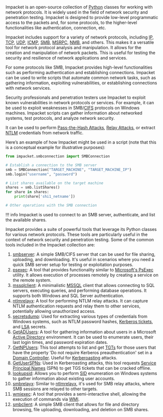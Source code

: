 Impacket is an open-source collection of [Python](../programming/python.md) classes for working with network protocols. It is widely used in the field of network security and penetration testing. Impacket is designed to provide low-level programmatic access to the packets and, for some protocols, to the higher-level functionalities like authentication, connection, etc.

Impacket includes support for a variety of network protocols, including [IP](../protocols/ip.md), [TCP](../networking/tcp.md), [UDP](../networking/udp.md), [ICMP](../networking/icmp.md), [SMB](../protocols/smb.md), [MSRPC](../misc/mrpc.md), [NMB](../protocols/nmb.md), and others. This makes it a versatile tool for network protocol analysis and manipulation. It allows for the creation and manipulation of network packets. This is useful for testing the security and resilience of network applications and services.

For some protocols like SMB, Impacket provides high-level functionalities such as performing authentication and establishing connections. Impacket can be used to write scripts that automate common network tasks, such as gathering information, exploiting vulnerabilities, or establishing connections with network services.

Security professionals and penetration testers use Impacket to exploit known vulnerabilities in network protocols or services. For example, it can be used to exploit weaknesses in SMB/[CIFS](../protocols/cifs.md) protocols on Windows machines. Impacket scripts can gather information about networked systems, test protocols, and analyze network security.

It can be used to perform [Pass-the-Hash Attacks](../activedirectory/pth.md), [Relay Attacks](../activedirectory/relayatt.md), or extract [NTLM](../security/ntlm.md) credentials from network traffic.

Here’s an example of how Impacket might be used in a script (note that this is a conceptual example for illustrative purposes):

```python
from impacket.smbconnection import SMBConnection

# Establish a connection to the SMB server
smb = SMBConnection("TARGET_MACHINE", "TARGET_MACHINE_IP")
smb.login("username", "password")

# List shares available on the target machine
shares = smb.listShares()
for share in shares:
    print(share['shi1_netname'])

# Other operations with the SMB connection
```

!!! info
    Impacket is used to connect to an SMB server, authenticate, and list the available shares.

Impacket provides a suite of powerful tools that leverage its Python classes for various network protocols. These tools are particularly useful in the context of network security and penetration testing. Some of the common tools included in the Impacket collection are:

1. [smbserver](../tools/smbserver.md): A simple SMB/CIFS server that can be used for file sharing, uploading, and downloading. It's useful in scenarios where you need a quick SMB server setup for testing or exploitation purposes.
2. [psexec](../tools/psexec.md): A tool that provides functionality similar to [Microsoft's PsExec](../tools/mpsexec.md) utility. It allows execution of processes remotely by creating a service on the remote system.
3. [mssqlclient](../tools/mssqlc.md): A minimalistic [MSSQL](../databases/sqls.md) client that allows connecting to SQL servers, executing queries, and performing database operations. It supports both Windows and SQL Server authentication.
4. [ntlmrelayx](../tools/ntlmrelayx.md): A tool for performing NTLM relay attacks. It can capture NTLM authentication requests and relay them to other services, potentially allowing unauthorized access.
5. [secretsdump](../tools/secretsdump.md): Used for extracting various types of credentials from Windows systems, such as NTLM password hashes, [Kerberos tickets](../activedirectory/tickets.md), and [LSA](../misc/lsa.md) secrets.
6. [GetADUsers](../tools/getadusers.md): A tool for gathering information about users in a Microsoft [Active Directory](../activedirectory/activedirectory.md) environment. It can be used to enumerate users, their last login times, and password expiration dates.
7. [GetNPUsers](../tools/getnpusers.md): This tool attempts to list and get [TGTs]() for those users that have the property 'Do not require Kerberos preauthentication' set in a [Domain Controller](../activedirectory/dc.md). Useful for [Kerberoasting](../activedirectory/roasting.md) attacks.
8. [GetUserSPNs](../tools/getuspn.md): Used in Kerberoasting attacks, this tool requests [Service Principal Names](../security/spns.md) (SPN) to get TGS tickets that can be cracked offline.
9. [lookupsid](../tools/look.md): Allows you to perform [SID](../misc/sid.md) enumeration on Windows systems to gather information about existing user accounts.
10. [smbrelayx](../tools/smbrelayx.md): Similar to [ntlmrelayx](../tools/ntlmrelayx.md), it's used for SMB relay attacks, where SMB sessions are relayed to other targets.
11. [wmiexec](../tools/wmiexec.md): A tool that provides a semi-interactive shell, allowing the execution of commands via [WMI](../misc/wmi.md).
12. [smbclient](../tools/smbclient.md): A simple SMB client that allows for file and directory browsing, file uploading, downloading, and deletion on SMB shares.